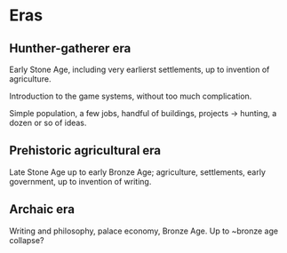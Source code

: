 # Eras

## Hunther-gatherer era

Early Stone Age, including very earlierst settlements, up to invention of agriculture.

Introduction to the game systems, without too much complication.

Simple population, a few jobs, handful of buildings, projects -> hunting, a dozen or so of ideas.

## Prehistoric agricultural era

  Late Stone Age up to early Bronze Age; agriculture, settlements, early government, up to invention of writing.

## Archaic era

  Writing and philosophy, palace economy, Bronze Age. Up to ~bronze age collapse?
